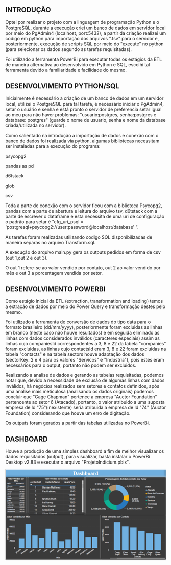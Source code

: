 ## INTRODUÇÃO

Optei por realizar o projeto com a linguagem de programação Python e o PostgreSQL, durante a execução criei um banco de dados em servidor local por meio do PgAdmin4 (localhost, port:5432), a partir da criação realizei um codigo em python para importação dos arquivos ".tsv" para o servidor e, posteriormente, execução de scripts SQL por meio do "execute" no python (para selecionar os dados segundo as tarefas requisitadas).

Foi utilizado a ferramenta PowerBi para executar todas os estágios da ETL de maneira alternativa ao desenvolvido em Python e SQL, escolhi tal ferramenta devido a familiaridade e facilidade do mesmo.

## DESENVOLVIMENTO PYTHON/SQL

Inicialmente é necessário a criação de um banco de dados em um servidor local, utilizei o PostgreSQL para tal tarefa, é necessário iniciar o PgAdmin4, setar o usuário e senha e está pronto o servidor de preferencia setar igual ao meu para não haver problemas: "usuario:postgres, senha:postgres e database: postgres" (guarde o nome de usuario, senha e nome da database criada/utilizada no servidor).

Como salientado na introdução a importação de dados e conexão com o banco de dados foi realizada via python, algumas bibliotecas necessitam ser instaladas para a execução do programa:

psycopg2

pandas as pd

d6tstack

glob

csv

Toda a parte de conexão com o servidor ficou com a biblioteca Psycopg2, pandas com a parte de abertura e leitura do arquivo tsv, d6tstack com a parte de escrever o dataframe e esta necessita de uma uri de configuração o padrão para setar é "cfg_uri_psql = 'postgresql+psycopg2://user:password@localhost/database' ".

As tarefas foram realizadas utilizando codigo SQL disponibilizadas de maneira separas no arquivo Transform.sql.

A execução do arquivo main.py gera os outputs pedidos em forma de csv (out 1,out 2 e out 3).

O out 1 refere-se ao valor vendido por contato, out 2 ao valor vendido por mês e out 3 a porcentagem vendida por setor.

## DESENVOLVIMENTO POWERBI

Como estágio inicial da ETL (extraction, transformation and loading) 
temos a extração de dados por meio do Power Query e transformação destes pelo
mesmo.


Foi utilizado a ferramenta de conversão de dados do tipo data para o formato 
brasileiro (dd/mm/yyyy), posteriormente foram excluidas as linhas em branco (neste
caso não houve resultados) e em seguida eliminado as linhas com dados considerados
inválidos (caracteres especiais) assim as linhas cujo companiesId correspondentes a 3, 8 e 22 da tabela "companies" foram
excluidas, as linhas cujo contactsId eram 3, 8 e 22 foram excluidas na tabela "contacts" e na tabela sectors
houve adaptação dos dados (sectorKey: 2 e 4 para os valores "Servicos" e "Industria"),
 pois estes eram necessários para o output, portanto não podem ser excluidos.
 
 
Realizando a analise de dados e gerando as tabelas requisitadas, podemos notar
que, devido a necessidade de exclusão de algumas linhas com dados inválidos,
há negócios realizados sem setores e contatos definidos, após uma análise mais meticulosa
(analisando os dados originais) podemos concluir que "Gage Chapman" pertence
a empresa "Auctor Foundation" pertencente ao setor 6 (Atacado), portanto, o valor
atribuido a uma suposta empresa de Id "75"(inexistente) seria atribuida a empresa
de Id "74" (Auctor Foundation) considerando que houve um erro de digitação.

Os outputs foram gerados a partir das tabelas utilizadas no PowerBi.

## DASHBOARD

Houve a produção de uma simples dashboard a fim de melhor visualizar os dados requisitados (output), para visualizar, basta instalar o PowerBi Desktop v2.83 e executar o arquivo
"ProjetoIndicium.pbix".

![alt text](https://github.com/richardbarbosa017/AssignmentIndicium/blob/master/Dashboard.PNG)
